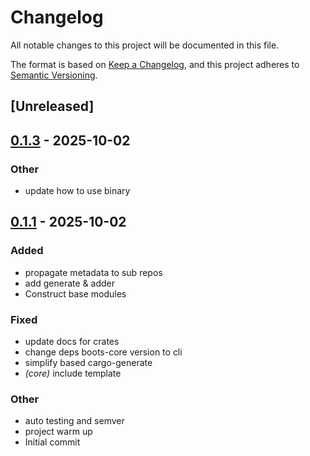 # Changelog

All notable changes to this project will be documented in this file.

The format is based on [Keep a Changelog](https://keepachangelog.com/en/1.0.0/),
and this project adheres to [Semantic Versioning](https://semver.org/spec/v2.0.0.html).

## [Unreleased]

## [0.1.3](https://github.com/1eedaegon/boots/compare/boots-v0.1.2...boots-v0.1.3) - 2025-10-02

### Other

- update how to use binary

## [0.1.1](https://github.com/1eedaegon/boots/compare/boots-v0.1.0...boots-v0.1.1) - 2025-10-02

### Added

- propagate metadata to sub repos
- add generate & adder
- Construct base modules

### Fixed

- update docs for crates
- change deps boots-core version to cli
- simplify based cargo-generate
- *(core)* include template

### Other

- auto testing and semver
- project warm up
- Initial commit
